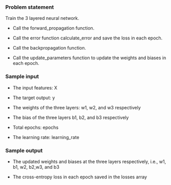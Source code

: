 ### Problem statement

Train the 3 layered neural network.

* Call the forward_propagation function.

* Call the error function calculate_error and save the loss in each epoch.

* Call the backpropagation function.

* Call the update_parameters function to update the weights and biases in each epoch.

### Sample input

* The input features: X

* The target output: y

* The weights of the three layers: w1, w2, and w3 respectively

* The bias of the three layers b1, b2, and b3 respectively

* Total epochs: epochs

* The learning rate: learning_rate

### Sample output

* The updated weights and biases at the three layers respectively, i.e., w1, b1, w2, b2,w3, and b3

* The cross-entropy loss in each epoch saved in the losses array

